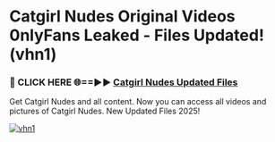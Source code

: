 # Catgirl Nudes Original Videos 0nlyFans Leaked - Files Updated! (vhn1)

<h3>🔴 CLICK HERE 🌐==►► <a href="https://tinyurl.com/4mcuefdz" rel="nofollow">Catgirl Nudes Updated Files</a></h3>

Get Catgirl Nudes and all content. Now you can access all videos and pictures of Catgirl Nudes. New Updated Files 2025!

[![vhn1](https://i.imgur.com/StAQSOY.gif)](https://tinyurl.com/4mcuefdz)

